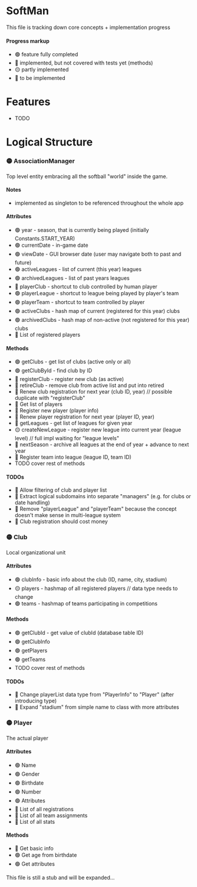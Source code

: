 # SoftMan
This file is tracking down core concepts + implementation progress

#### Progress markup
* &#x1F7E2; feature fully completed
* &#x1F535; implemented, but not covered with tests yet (methods)
* &#x1F7E1; partly implemented
* &#x1F534; to be implemented


# Features
* TODO


# Logical Structure

### &#x1F7E1; AssociationManager
Top level entity embracing all the softball "world" inside the game.

#### Notes
* implemented as singleton to be referenced throughout the whole app

#### Attributes
* &#x1F7E2; year - season, that is currently being played (initially Constants.START_YEAR)
* &#x1F7E2; currentDate - in-game date
* &#x1F7E2; viewDate - GUI browser date (user may navigate both to past and future)
* &#x1F7E2; activeLeagues - list of current (this year) leagues
* &#x1F7E2; archivedLeagues - list of past years leagues
* &#x1F534; playerClub - shortcut to club controlled by human player
* &#x1F7E2; playerLeague - shortcut to league being played by player's team
* &#x1F7E2; playerTeam - shortcut to team controlled by player
* &#x1F7E2; activeClubs - hash map of current (registered for this year) clubs
* &#x1F7E2; archivedClubs - hash map of non-active (not registered for this year) clubs
* &#x1F534; List of registered players

#### Methods
* &#x1F7E2; getClubs - get list of clubs (active only or all)
* &#x1F7E2; getClubById - find club by ID
* &#x1F535; registerClub - register new club (as active)
* &#x1F535; retireClub - remove club from active list and put into retired
* &#x1F534; Renew club registration for next year (club ID, year) // possible duplicate with "registerClub"
* &#x1F534; Get list of players
* &#x1F534; Register new player (player info)
* &#x1F534; Renew player registration for next year (player ID, year)
* &#x1F535; getLeagues - get list of leagues for given year
* &#x1F7E1; createNewLeague - register new league into current year (league level) // full impl waiting for "league levels"
* &#x1F535; nextSeason - archive all leagues at the end of year + advance to next year
* &#x1F534; Register team into league (league ID, team ID)
* TODO cover rest of methods

#### TODOs
* &#x1F534; Allow filtering of club and player list
* &#x1F534; Extract logical subdomains into separate "managers" (e.g. for clubs or date handling)
* &#x1F534; Remove "playerLeague" and "playerTeam" because the concept doesn't make sense in multi-league system
* &#x1F534; Club registration should cost money


### &#x1F7E1; Club
Local organizational unit 

#### Attributes
* &#x1F7E2; clubInfo - basic info about the club (ID, name, city, stadium)
* &#x1F7E1; players - hashmap of all registered players // data type needs to change
* &#x1F7E2; teams - hashmap of teams participating in competitions

#### Methods
* &#x1F7E2; getClubId - get value of clubId (database table ID)
* &#x1F7E2; getClubInfo
* &#x1F7E2; getPlayers
* &#x1F7E2; getTeams
* TODO cover rest of methods

#### TODOs
* &#x1F534; Change playerList data type from "PlayerInfo" to "Player" (after introducing type)
* &#x1F534; Expand "stadium" from simple name to class with more attributes


### &#x1F7E1; Player
The actual player 

#### Attributes
* &#x1F7E2; Name
* &#x1F7E2; Gender
* &#x1F7E2; Birthdate
* &#x1F7E2; Number
* &#x1F7E2; Attributes
* &#x1F534; List of all registrations
* &#x1F534; List of all team assignments
* &#x1F534; List of all stats

#### Methods
* &#x1F534; Get basic info
* &#x1F7E2; Get age from birthdate
* &#x1F7E2; Get attributes


This file is still a stub and will be expanded...